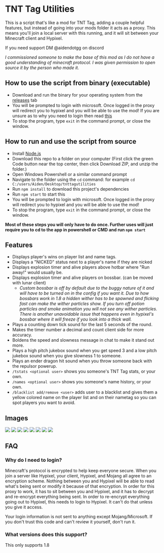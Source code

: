 # TNT Tag Utilities
This is a script that's like a mod for TNT Tag, adding a couple helpful features, but instead of going into your mods folder it acts as a proxy. This means you'll join a local server with this running, and it will sit between your Minecraft client and Hypixel.

If you need support DM @aidendotgg on discord

*I commissioned someone to make the base of this mod as I do not have a good understanding of minecraft protocol. I was given permission to open source it by the person who made it.*

## How to use the script from binary (executable)
- Download and run the binary for your operating system from the [releases](https://github.com/aidendotgg/tnttagutilities/releases) tab
- You will be prompted to login with microsoft. Once logged in the proxy will redirect you to hypixel and you will be able to use the mod! If you are unsure as to why you need to login then read [this](https://github.com/aidendotgg/tnttagutilities?tab=readme-ov-file#why-do-i-need-to-login)
- To stop the program, type `exit` in the command prompt, or close the window.

## How to run and use the script from source

- Install [Node.js](https://nodejs.org/en/download/)
- Download this repo to a folder on your computer (First click the green Code button near the top center, then click Download ZIP, and unzip the folder.)
- Open Windows Powershell or a similar command prompt
- Navigate to the folder using the `cd` command: for example `cd C:/users/Aiden/Desktop/tnttagutilities`
- Run `npm install` to download this project's dependencies
- Run `npm start` to start this
- You will be prompted to login with microsoft. Once logged in the proxy will redirect you to hypixel and you will be able to use the mod!
- To stop the program, type `exit` in the command prompt, or close the window.

**Most of these steps you will only have to do once. Further uses will just require you to cd to the app in powershell or CMD and run `npm start`**

## Features
- Displays player's wins on player list and name tags.
- Displays a "NICKED" status next to a player's name if they are nicked
- Displays explosion timer and alive players above hotbar where "Run away!" would usually be.
- Displays explosion timer and alive players on bossbar. (can be moved with lunar client)
  + *Custom bossbar is off by default due to the buggy nature of it and will have to be turned on in the config if you want it. Due to how bossbars work in 1.8 a hidden wither has to be spawned and flicking fast can make the wither particles show. If you turn off potion particles and smoke animation you will not see any wither particles. There is another unavoidable issue that happens even in hypixel's bossbar where it will freeze if you look into a thick wall.*
- Plays a counting down tick sound for the last 5 seconds of the round.
- Makes the timer number a decimal and count client side for more accuracy.
- Boldens the speed and slowness message in chat to make it stand out more.
- Plays a high pitch jukebox sound when you get speed 3 and a low pitch jukebox sound when you give slowness 1 to someone.
- Plays an ender dragon hit sound when you throw someone back with the repulsor powerup.
- `/tstats <optional user>` shows you someone's TNT Tag stats, or your own.
- `/names <optional user>` shows you someone's name history, or your own.
- `/blacklist add/remove <user>` adds user to a blacklist and gives them a yellow colored name on the player list and on their nametag so you can spot players you want to avoid.

## Images
<img src="https://r2.e-z.host/2082d908-7c65-4fc3-b02a-5f50f9141543/5eccig1n.png" />
<img src="https://r2.e-z.host/2082d908-7c65-4fc3-b02a-5f50f9141543/ifje5ttx.png" />
<img src="https://r2.e-z.host/2082d908-7c65-4fc3-b02a-5f50f9141543/64ygnmvf.png" />
<img src="https://r2.e-z.host/2082d908-7c65-4fc3-b02a-5f50f9141543/pr6kuhn7.png" />
<img src="https://r2.e-z.host/2082d908-7c65-4fc3-b02a-5f50f9141543/5cvkof4v.png" />
<img src="https://r2.e-z.host/2082d908-7c65-4fc3-b02a-5f50f9141543/kt87r2yf.png" />
<img src="https://r2.e-z.host/2082d908-7c65-4fc3-b02a-5f50f9141543/sir52wob.png" />
<img src="https://r2.e-z.host/2082d908-7c65-4fc3-b02a-5f50f9141543/97ixi8hg.png" />

## FAQ

### Why do I need to login?
Minecraft's protocol is encrypted to help keep everyone secure. When you join a server like Hypixel, your client, Hypixel, and Mojang all agree to an encryption scheme. Nothing between you and Hypixel will be able to read what's being sent or modify it because of that encryption. In order for this proxy to work, it has to sit between you and Hypixel, and it has to decrypt and re-encrypt everything being sent. In order to re-encrypt everything going out to Hypixel, this needs to login to Hypixel. It can't do that unless you give it access.

Your login information is not sent to anything except Mojang/Microsoft. If you don't trust this code and can't review it yourself, don't run it.

### What versions does this support?
This only supports 1.8

